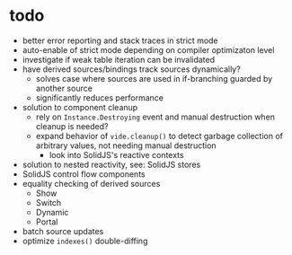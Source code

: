 # todo

- better error reporting and stack traces in strict mode
- auto-enable of strict mode depending on compiler optimizaton level
- investigate if weak table iteration can be invalidated
- have derived sources/bindings track sources dynamically?
  - solves case where sources are used in if-branching guarded by another
    source
  - significantly reduces performance
- solution to component cleanup
  - rely on `Instance.Destroying` event and manual destruction when cleanup is
    needed?
  - expand behavior of `vide.cleanup()` to detect garbage collection of
    arbitrary values, not needing manual destruction
    - look into SolidJS's reactive contexts
- solution to nested reactivity, see: SolidJS stores
- SolidJS control flow components
- equality checking of derived sources
  - Show
  - Switch
  - Dynamic
  - Portal
- batch source updates
- optimize `indexes()` double-diffing
